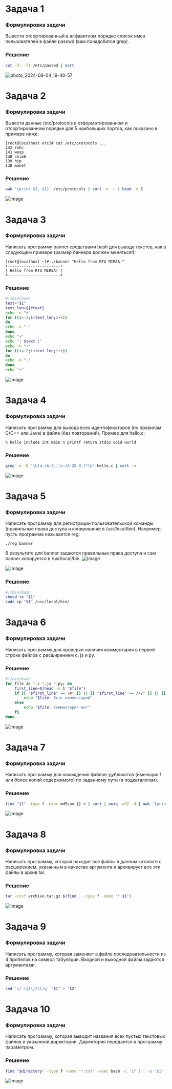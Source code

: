 # Задача 1
### Формулировка задачи
Вывести отсортированный в алфавитном порядке список имен пользователей в файле passwd (вам понадобится grep).
### Решение
```bash
cut -d: -f1 /etc/passwd | sort
```
![photo_2024-09-04_19-40-57](https://github.com/user-attachments/assets/8578a882-d1e4-450d-b274-3b7beb0fed80)
# Задача 2
### Формулировка задачи
Вывести данные /etc/protocols в отформатированном и отсортированном порядке для 5 наибольших портов, как показано в примере ниже:
```
[root@localhost etc]# cat /etc/protocols ...
142 rohc
141 wesp
140 shim6
139 hip
138 manet
```
### Решение
```bash
awk '{print $2, $1}' /etc/protocols | sort -n -r | head -n 5
```
![image](https://github.com/user-attachments/assets/9824a142-541c-4e32-85ef-65a2d0b6b596)
# Задача 3
### Формулировка задачи
Написать программу banner средствами bash для вывода текстов, как в следующем примере (размер баннера должен меняться!):
```
[root@localhost ~]# ./banner "Hello from RTU MIREA!"
+-----------------------+
| Hello from RTU MIREA! |
+-----------------------+
```
### Решение
```bash
#!/bin/bash
text="$1"
text_len=${#text}
echo -n "+"
for ((i=-2;i<text_len;i++))
do
echo -n "-"
done
echo "+"
echo "| $text |"
echo -n "+"
for ((i=-2;i<text_len;i++))
do
echo -n "-"
done
echo "+"
```
![image](https://github.com/user-attachments/assets/e67c8032-8a5a-4829-b97f-2d95907402a9)
# Задача 4
### Формулировка задачи
Написать программу для вывода всех идентификаторов (по правилам C/C++ или Java) в файле (без повторений).
Пример для hello.c:
```
h hello include int main n printf return stdio void world
```
### Решение
```bash
grep -o -E '\b[a-zA-Z_][a-zA-Z0-9_]*\b' hello.c | sort -u
```
![image](https://github.com/user-attachments/assets/f762181c-d3c4-4adf-b864-be1a0410a499)
# Задача 5
### Формулировка задачи
Написать программу для регистрации пользовательской команды (правильные права доступа и копирование в /usr/local/bin).
Например, пусть программа называется reg:
```
./reg banner
```
В результате для banner задаются правильные права доступа и сам banner копируется в /usr/local/bin.
![image](https://github.com/user-attachments/assets/2ad01d22-a26a-4c3a-ada0-83577a64e206)

![image](https://github.com/user-attachments/assets/d5ad146a-eb6a-4eef-93ab-50b63aa47c72)
### Решение
```bash
#!/bin/bash
chmod +x "$1"
sudo cp "$1" /usr/local/bin/
```
# Задача 6
### Формулировка задачи
Написать программу для проверки наличия комментария в первой строке файлов с расширением c, js и py.
### Решение
```bash
#!/bin/bash
for file in *.c *.js *.py; do
    first_line=$(head -n 1 "$file")
    if [[ "$first_line" == \#* ]] || [[ "$first_line" == ///* ]] || [[ "$first_line" == /* ]]; then
        echo "$file: Есть комментарий"
    else
        echo "$file: Комментария нет"
    fi
done
```
![image](https://github.com/user-attachments/assets/d9de4203-cbff-42fb-94bf-f541f5b83c76)
# Задача 7
### Формулировка задачи
Написать программу для нахождения файлов-дубликатов (имеющих 1 или более копий содержимого) по заданному пути (и подкаталогам).
### Решение
```bash
find "$1" -type f -exec md5sum {} + | sort | uniq -w32 -d | awk '{print "Файл с дубликатом: " $2}'
```
![image](https://github.com/user-attachments/assets/5d414c61-d27b-484c-bdac-f799d3975af5)
# Задача 8
### Формулировка задачи
Написать программу, которая находит все файлы в данном каталоге с расширением, указанным в качестве аргумента и архивирует все эти файлы в архив tar.
### Решение
```bash
tar -czvf archive.tar.gz $(find . -type f -name "*.$1")
```
![image](https://github.com/user-attachments/assets/8e7b749d-9207-4cc1-91ef-8b88f989d845)
# Задача 9
### Формулировка задачи
Написать программу, которая заменяет в файле последовательности из 4 пробелов на символ табуляции. Входной и выходной файлы задаются аргументами.
### Решение
```bash
sed 's/ \{4\}/\t/g' "$1" > "$2"
```
# Задача 10
### Формулировка задачи
Написать программу, которая выводит названия всех пустых текстовых файлов в указанной директории. Директория передается в программу параметром.
### Решение
```bash
find "$directory" -type f -name "*.txt" -exec bash -c 'if [ ! -s "$1" ]; then echo "$(basename "$1")"; fi' _ {} \;
```
![image](https://github.com/user-attachments/assets/17e1615a-8816-48f0-bee2-1f334611bcd5)
